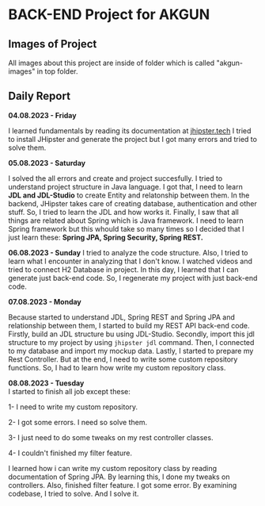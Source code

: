 
# BACK-END Project for AKGUN

## Images of Project
All images about this project are inside of folder which is called "akgun-images" in top folder.

## Daily Report

**04.08.2023 - Friday**

I learned fundamentals by reading its documentation at [jhipster.tech](jhipster.tech)
I tried to install JHipster and generate the project but I got many errors and tried to solve them.

**05.08.2023 - Saturday**

I solved the all errors and create and project succesfully. 
I tried to understand project structure in Java language.
I got that, I need to learn **JDL and JDL-Studio** to create Entity and relatonship between them. In the backend, JHipster takes care of creating database, authentication and other stuff. 
So, I tried to learn the JDL and how works it. Finally, I saw that all things are related about Spring which is Java framework.  I need to learn Spring framework but this whould take so many times so I decided that I just learn these: **Spring JPA, Spring Security, Spring REST.**

**06.08.2023 - Sunday**
I tried to analyze the code structure. 
Also, I tried to learn what I encounter in analyzing that I don't know.
I watched videos and tried to connect H2 Database in project.
In this day, I learned that I can generate just back-end code. So, I regenerate my project with just back-end code.

**07.08.2023 - Monday**

Because started to understand JDL, Spring REST and Spring JPA and relationship between them, I started to build my REST API back-end code.
Firstly, build an JDL structure bu using JDL-Studio. 
Secondly, import this jdl structure to my project by using `jhipster jdl` command. 
Then, I connected to my database and import my mockup data.
Lastly, I started to prepare my Rest Controller. 
But at the end, I need to write some custom repository functions. So, I had to learn how write my custom repository class.

**08.08.2023 - Tuesday**  
I started to finish all job except these:

1- I need to write my custom repository.

2- I got some errors. I need so solve them.

3- I just need to do some tweaks on  my rest controller classes. 

4- I couldn't finished my filter feature.

I learned how i can write my custom repository class by reading documentation of Spring JPA.
By learning this, I done my tweaks on controllers. Also, finished filter feature.
I got some error. By examining codebase, I tried to solve. And I solve it. 
